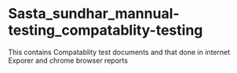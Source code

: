 # Sasta_sundhar_mannual-testing_compatablity-testing
This contains Compatablity test documents and that done in  internet Exporer and chrome browser reports
